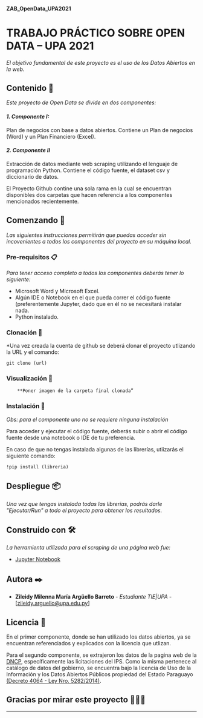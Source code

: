 #### ZAB_OpenData_UPA2021
# TRABAJO PRÁCTICO SOBRE OPEN DATA – UPA 2021

_El objetivo fundamental de este proyecto es el uso de los Datos Abiertos en la web._

## Contenido 📑

_Este proyecto de Open Data se divide en dos componentes:_

 #### _1. Componente I:_ 
 Plan de negocios con base a datos abiertos. Contiene un Plan de negocios (Word) y un Plan Financiero (Excel).
  
 #### _2. Componente II_
 Extracción de datos mediante web scraping utilizando el lenguaje de programación Python. Contiene el código fuente, el dataset csv y diccionario de datos.


El Proyecto Github contine una sola rama en la cual se encuentran disponibles dos carpetas que hacen referencia a los componentes mencionados recientemente. 


## Comenzando 🚀 

_Las siguientes instrucciones permitirán que puedas acceder sin incovenientes a todos los componentes del proyecto en su máquina local._

### Pre-requisitos 📋

_Para tener acceso completo a todos los componentes deberás tener lo siguiente:_

* Microsoft Word y Microsoft Excel.
* Algún IDE o Notebook en el que pueda correr el código fuente (preferentemente Jupyter, dado que en él no se necesitará instalar nada.
* Python instalado. 

### Clonación 👥
*Una vez creada la cuenta de github se deberá clonar el proyecto utlizando la URL y el comando:

```
git clone (url)
```

### Visualización 🧐

        **Poner imagen de la carpeta final clonada”

### Instalación 🔧

_Obs: para el componente uno no se requiere ninguna instalación_

Para acceder y ejecutar el código fuente, deberás subir o abrir el código fuente desde una notebook o IDE de tu preferencia. 

En caso de que no tengas instalada algunas de las librerías, utiizarás el siguiente comando:
```
!pip install (libreria)
```

## Despliegue 📦

_Una vez que tengas instalada todas las librerias, podrás darle "Ejecutar/Run" a todo el proyecto para obtener los resultados._


## Construido con 🛠️

_La herramienta utilizada para el scraping de una página web fue:_

* [Jupyter Notebook](https://jupyter.org/)

## Autora ✒️

* **Zileidy Milenna María Argüello Barreto** - *Estudiante TIE|UPA* - [zileidy.arguello@upa.edu.py]

## Licencia 📄

En el primer componente, donde se han utilizado los datos abiertos, ya se encuentran referenciados y explicados con la licencia que utlizan.

Para el segundo componente, se extrajeron los datos de la pagina web de la [DNCP](https://www.contrataciones.gov.py/), específicamente las licitaciones del IPS. Como la misma pertenece al catálogo de datos del gobierno, se encuentra bajo la licencia de Uso de la Información y los Datos Abiertos Públicos propiedad del Estado Paraguayo [(Decreto 4064 - Ley Nro. 5282/2014)](https://www.paraguay.gov.py/datos-abiertos/licencias).

## Gracias por mirar este proyecto 📢🤓🎁

---
